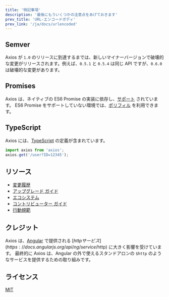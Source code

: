 ```yaml
---
title: '特記事項'
description: '最後にもういくつかの注意点をあげておきます'
prev_title: 'URL-エンコードボディ'
prev_link: '/ja/docs/urlencoded'
---
```


## Semver

Axios が `1.0` のリリースに到達するまでは、新しいマイナーバージョンで破壊的な変更がリリースされます。例えば、`0.5.1` と `0.5.4` は同じ API ですが、`0.6.0` は破壊的な変更があります。

## Promises

Axios は、ネイティブの ES6 Promise の実装に依存し、[サポート](http://caniuse.com/promises) されています。
ES6 Promise をサポートしていない環境では、[ポリフィル](https://github.com/jakearchibald/es6-promise) を利用できます。

## TypeScript

Axios には、[TypeScript](http://typescriptlang.org/) の定義が含まれています。

```typescript
import axios from 'axios';
axios.get('/user?ID=12345');
```

## リソース

* [変更履歴](https://github.com/axios/axios/blob/master/CHANGELOG.md)
* [アップグレード ガイド](https://github.com/axios/axios/blob/master/UPGRADE_GUIDE.md)
* [エコシステム](https://github.com/axios/axios/blob/master/ECOSYSTEM.md)
* [コントリビューター ガイド](https://github.com/axios/axios/blob/master/CONTRIBUTING.md)
* [行動規範](https://github.com/axios/axios/blob/master/CODE_OF_CONDUCT.md)

## クレジット

Axios は、[Angular](https://angularjs.org/) で提供される [$http サービス](https://docs.angularjs.org/api/ng/service/$http) に大きく影響を受けています。 最終的に Axios は、Angular の外で使えるスタンドアロンの `$http` のようなサービスを提供するための取り組みです。

## ライセンス

[MIT](https://github.com/axios/axios/blob/master/LICENSE)
